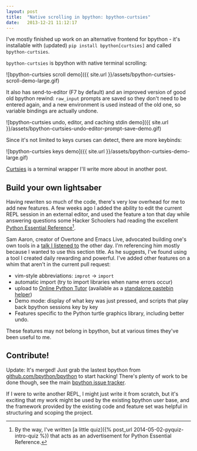 ```yaml
---
layout: post
title:  "Native scrolling in bpython: bpython-curtsies"
date:   2013-12-21 11:12:17
---
```


I've mostly finished up work on an alternative frontend for bpython - it's
installable with (updated) `pip install bpython[curtsies]`
and called `bpython-curtsies`.

`bpython-curtsies` is bpython with native terminal scrolling:

![bpython-curtsies scroll demo]({{ site.url }}/assets/bpython-curtsies-scroll-demo-large.gif)

It also has send-to-editor (F7 by default) and an improved version of
good old bpython rewind: `raw_input` prompts are saved so they don't need
to be entered again, and a new environment is used instead of the old one,
so variable bindings are actually undone.

![bpython-curtsies undo, editor, and caching stdin demo]({{ site.url }}/assets/bpython-curtsies-undo-editor-prompt-save-demo.gif)

Since it's not limited to keys curses can detect, there are more keybinds:

![bpython-curtsies keys demo]({{ site.url }}/assets/bpython-curtsies-demo-large.gif)

[Curtsies](https://github.com/thomasballinger/curtsies) is a terminal wrapper I'll write more about in another
post.

Build your own lightsaber
-------------------------

Having rewriten so much of the code, there's very low overhead for me to add new
features. A few weeks ago I added the ability to edit the current REPL session in an
external editor, and used the feature a ton that day while answering questions
some Hacker Schoolers had reading the excellent
[Python Essential Reference](http://www.amazon.com/Python-Essential-Reference-4th-Edition/dp/0672329786)[^1].

Sam Aaron, creator of Overtone and Emacs Live, advocated building one's own tools in a [talk I listened to](http://www.infoq.com/presentations/Live-Programming) the other day.
I'm referencing him mostly because I wanted to use this section title.
As he suggests, I've found using a tool I created daily rewarding and powerful.
I've added other features on a whim that aren't in the current pull request:

* vim-style abbreviations: `improt` -> `import`
* automatic import (try to import libraries when name errors occur)
* upload to [Online Python Tutor](http://pythontutor.com/) (available as a [standalone pastebin helper](https://gist.github.com/thomasballinger/8106585))
* Demo mode: display of what key was just pressed, and scripts that
  play back bpython sessions key by key
* Features specific to the Python turtle graphics library, including better
  undo.

These features may not belong in bpython, but at various times they've been
useful to me.

Contribute!
-----------

Update: It's merged! Just grab the lastest bpython from
[github.com/bpython/bpython](https://github.com/bpython/bpython)
to start hacking! There's plenty of work to be done though, see the main
[bpython issue
tracker](https://github.com/bpython/bpython/issues).

If I were to write another REPL, I might just write it from scratch, but it's exciting that
my work might be used by the existing bpython user base, and the framework
provided by the existing code and feature set was
helpful in structuring and scoping the project.

[^1]: By the way, I've written [a little quiz]({% post_url 2014-05-02-pyquiz-intro-quiz %})
    that acts as an advertisement for Python Essential Reference.
